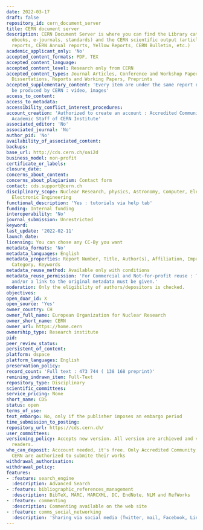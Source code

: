 ```yaml
---
date: 2022-03-17
draft: false
repository_id: cern_document_server
title: CERN document server
description: CERN Document Server is where you can find the Library catalogue (books,
  ebooks, e-journals, standards) and the CERN scientific output (articles, preprints,
  reports, CERN Annual reports, Yellow Reports, CERN Bulletin, etc.)
academic_applicant_only: 'No'
accepted_content_formats: PDF, TEX
accepted_content_language:
accepted_content_level: Research only from CERN
accepted_content_types: Journal Articles, Conference and Workshop Papers, Theses and
  Dissertations, Reports and Working Papers, Preprints
accepted_supplementary_content: 'Every item are under the same report number and must
  be produced by CERN : video, images'
access_to_content:
access_to_metadata:
accessibility_conflict_interest_procedures:
account_creation: 'Authorized to create an account : Accredited Community Members,
  Academic Staff of CERN Institute'
associated_editor: 'No'
associated_journal: 'No'
author_pid: 'No'
availability_of_associated_content:
backups:
base_url: http://cds.cern.ch/oai2d
business_model: non-profit
certificate_or_labels:
closure_date:
concerns_about_content:
concerns_about_plagiarism: Contact form
contact: cds.support@cern.ch
disciplinary_scope: Nuclear Research, physics, Astronomy, Computer, Electrical and
  Electronic Engineering
functional_description: 'Yes : tutorials via help tab'
funding: Internal funding
interoperability: 'No'
journal_submission: Unrestricted
keyword:
last_update: '2022-02-11'
launch_date:
licensing: You can chose any CC-By you want
metadata_formats: 'No'
metadata_languages: English
metadata_properties: Report Number, Title, Author(s), Affiliation, Imprint, Subject
  Category, Keywords
metadata_reuse_method: Available only with conditions
metadata_reuse_permission: 'For Commercial and Not-for-profit reuse : The OAI Identifier
  and/or a link to the original metadata must be given.'
moderation: Only the eligibility of authors/depositors is checked.
objectives:
open_doar_id: X
open_source: 'Yes'
owner_country: CH
owner_full_name: European Organization for Nuclear Research
owner_short_name: CERN
owner_url: https://home.cern
ownership_type: Research institute
pid:
peer_review_status:
persistent_of_content:
platform: dspace
platform_languages: English
preservation_policy:
record_count: 'Full text : 473 744 ( 138 168 preprint)'
remining_indrawn_item: Full-Text
repository_type: Disciplinary
scientific_committees:
service_pricing: None
short_name: CDS
status: open
terms_of_use:
text_embargo: No, only if the publisher imposes an embargo period
time_submission_to_posting:
repository_url: https://cds.cern.ch/
user_committees:
versioning_policy: Accepts new version. All version are archieved and visible for
  readers.
who_can_deposit: Acccount needed, it's free. Only Accredited Community Members of
  CERN are authorized to submite their works
withdrawal_authorisation:
withdrawal_policy:
features:
- :feature: search_engine
  :description: Advanced Search
- :feature: bibliographic_references_management
  :description: BibTeX, MARC, MARCXML, DC, EndNote, NLM and RefWorks
- :feature: commenting
  :description: Commenting available on the web site
- :feature: comms_social_networking
  :description: 'Sharing via social media (Twitter, mail, Facebook, LinkedIn)      '
---
```



